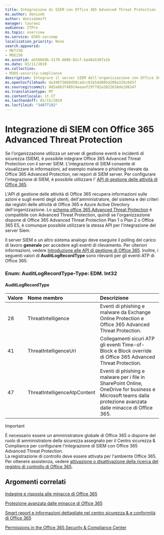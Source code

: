 ```yaml
---
title: Integrazione di SIEM con Office 365 Advanced Threat Protection
ms.author: deniseb
author: denisebmsft
manager: laurawi
audience: ITPro
ms.topic: overview
ms.service: O365-seccomp
localization_priority: None
search.appverid:
- MET150
- MOE150
ms.assetid: eb56b69b-3170-4086-82cf-ba40a530fa1b
ms.date: 03/11/2019
ms.collection:
- M365-security-compliance
description: Integrare il server SIEM dell'organizzazione con Office 365 Advanced Threat Protection e gli eventi relativi alle minacce correlati nell'API di gestione delle attività di Office 365.
ms.openlocfilehash: da34073669d50cadcc01b5dd885d209a329c645f
ms.sourcegitcommit: 0d5a863f48914eeaaf29f7d2a2022618de186247
ms.translationtype: MT
ms.contentlocale: it-IT
ms.lasthandoff: 05/15/2019
ms.locfileid: "34077192"
---
```

# <a name="siem-integration-with-office-365-advanced-threat-protection"></a>Integrazione di SIEM con Office 365 Advanced Threat Protection

Se l'organizzazione utilizza un server di gestione eventi e incidenti di sicurezza (SIEM), è possibile integrare Office 365 Advanced Threat Protection con il server SIEM. L'integrazione di SIEM consente di visualizzare le informazioni, ad esempio malware o phishing rilevate da Office 365 Advanced Protection, nei report di SIEM server. Per configurare l'integrazione di SIEM, è possibile utilizzare l' [API di gestione delle attività di Office 365](https://docs.microsoft.com/office/office-365-management-api/office-365-management-activity-api-reference). 

L'API di gestione delle attività di Office 365 recupera informazioni sulle azioni e sugli eventi degli utenti, dell'amministratore, del sistema e dei criteri dai registri delle attività di Office 365 e Azure Active Directory dell'organizzazione. Lo [schema office 365 Advanced Threat Protection](https://docs.microsoft.com/office/office-365-management-api/office-365-management-activity-api-schema#office-365-advanced-threat-protection-and-threat-intelligence-schema) è compatibile con Advanced Threat Protection, quindi se l'organizzazione dispone di Office 365 Advanced Threat Protection Plan 1 o Plan 2 o Office 365 E5, è comunque possibile utilizzare la stessa API per l'integrazione del server Siem. 

Il server SIEM o un altro sistema analogo deve eseguire il polling del carico di lavoro **generale** per accedere agli eventi di rilevamento. Per ulteriori informazioni, vedere [Introduzione alle API di gestione di Office 365](https://docs.microsoft.com/office/office-365-management-api/get-started-with-office-365-management-apis). Inoltre, i seguenti valori di **AuditLogRecordType** sono rilevanti per gli eventi ATP di Office 365:

### <a name="enum-auditlogrecordtype---type-edmint32"></a>Enum: AuditLogRecordType-Type: EDM. Int32

#### <a name="auditlogrecordtype"></a>AuditLogRecordType

|Valore|Nome membro|Descrizione|
|:-----|:-----|:-----|
|28|ThreatIntelligence|Eventi di phishing e malware da Exchange Online Protection e Office 365 Advanced Threat Protection.|
|41|ThreatIntelligenceUrl|Collegamenti sicuri ATP gli eventi Time-of-Block e Block override di Office 365 Advanced Threat Protection.|
|47|ThreatIntelligenceAtpContent|Eventi di phishing e malware per i file in SharePoint Online, OneDrive for business e Microsoft teams dalla protezione avanzata dalle minacce di Office 365.|

> [!IMPORTANT]
> È necessario essere un amministratore globale di Office 365 o disporre del ruolo di amministratore della sicurezza assegnato per il Centro sicurezza & Compliance per configurare l'integrazione di SIEM con Office 365 Advanced Threat Protection.<br/>La registrazione di controllo deve essere attivata per l'ambiente Office 365. Per ottenere assistenza, vedere [attivazione o disattivazione della ricerca del registro di controllo di Office 365](turn-audit-log-search-on-or-off.md).

## <a name="related-topics"></a>Argomenti correlati

[Indagine e risposta alle minacce di Office 365](office-365-ti.md)

[Protezione avanzata dalle minacce di Office 365](office-365-atp.md)

[Smart report e informazioni dettagliate nel centro sicurezza &amp; e conformità di Office 365](reports-and-insights-in-security-and-compliance.md)
  
[Permissions in the Office 365 Security &amp; Compliance Center](permissions-in-the-security-and-compliance-center.md)
  
